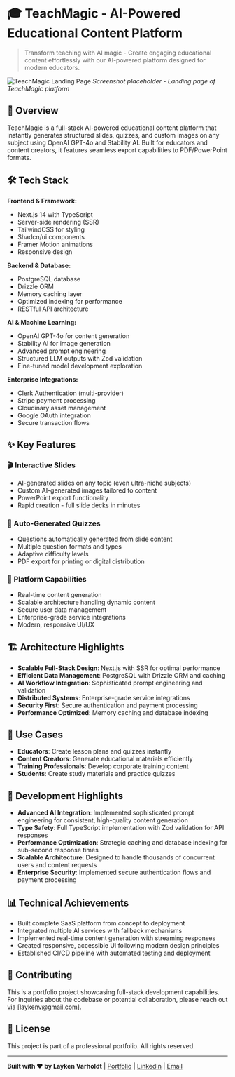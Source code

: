 # 🎓 TeachMagic - AI-Powered Educational Content Platform

> Transform teaching with AI magic - Create engaging educational content effortlessly with our AI-powered platform designed for modern educators.

![TeachMagic Landing Page](./assets/landingScreen.png)
*Screenshot placeholder - Landing page of TeachMagic platform*

## 🚀 Overview

TeachMagic is a full-stack AI-powered educational content platform that instantly generates structured slides, quizzes, and custom images on any subject using OpenAI GPT-4o and Stability AI. Built for educators and content creators, it features seamless export capabilities to PDF/PowerPoint formats.

## 🛠️ Tech Stack

**Frontend & Framework:**
- Next.js 14 with TypeScript
- Server-side rendering (SSR)
- TailwindCSS for styling
- Shadcn/ui components
- Framer Motion animations
- Responsive design

**Backend & Database:**
- PostgreSQL database
- Drizzle ORM
- Memory caching layer
- Optimized indexing for performance
- RESTful API architecture

**AI & Machine Learning:**
- OpenAI GPT-4o for content generation
- Stability AI for image generation
- Advanced prompt engineering
- Structured LLM outputs with Zod validation
- Fine-tuned model development exploration

**Enterprise Integrations:**
- Clerk Authentication (multi-provider)
- Stripe payment processing
- Cloudinary asset management
- Google OAuth integration
- Secure transaction flows

## ✨ Key Features

### 🎬 Interactive Slides
- AI-generated slides on any topic (even ultra-niche subjects)
- Custom AI-generated images tailored to content
- PowerPoint export functionality
- Rapid creation - full slide decks in minutes

### 📝 Auto-Generated Quizzes
- Questions automatically generated from slide content
- Multiple question formats and types
- Adaptive difficulty levels
- PDF export for printing or digital distribution

### 🔧 Platform Capabilities
- Real-time content generation
- Scalable architecture handling dynamic content
- Secure user data management
- Enterprise-grade service integrations
- Modern, responsive UI/UX

## 🏗️ Architecture Highlights

- **Scalable Full-Stack Design**: Next.js with SSR for optimal performance
- **Efficient Data Management**: PostgreSQL with Drizzle ORM and caching
- **AI Workflow Integration**: Sophisticated prompt engineering and validation
- **Distributed Systems**: Enterprise-grade service integrations
- **Security First**: Secure authentication and payment processing
- **Performance Optimized**: Memory caching and database indexing

## 🎯 Use Cases

- **Educators**: Create lesson plans and quizzes instantly
- **Content Creators**: Generate educational materials efficiently  
- **Training Professionals**: Develop corporate training content
- **Students**: Create study materials and practice quizzes

## 🔧 Development Highlights

- **Advanced AI Integration**: Implemented sophisticated prompt engineering for consistent, high-quality content generation
- **Type Safety**: Full TypeScript implementation with Zod validation for API responses
- **Performance Optimization**: Strategic caching and database indexing for sub-second response times
- **Scalable Architecture**: Designed to handle thousands of concurrent users and content requests
- **Enterprise Security**: Implemented secure authentication flows and payment processing

## 📊 Technical Achievements

- Built complete SaaS platform from concept to deployment
- Integrated multiple AI services with fallback mechanisms
- Implemented real-time content generation with streaming responses
- Created responsive, accessible UI following modern design principles
- Established CI/CD pipeline with automated testing and deployment

## 🤝 Contributing

This is a portfolio project showcasing full-stack development capabilities. For inquiries about the codebase or potential collaboration, please reach out via [laykenv@gmail.com].

## 📄 License

This project is part of a professional portfolio. All rights reserved.

---

**Built with ❤️ by Layken Varholdt** | [Portfolio](https://www.laykenvarholdt.com/) | [LinkedIn](https://www.linkedin.com/in/layken-varholdt-a78687230/) | [Email](mailto:laykenv@gmail.com)
